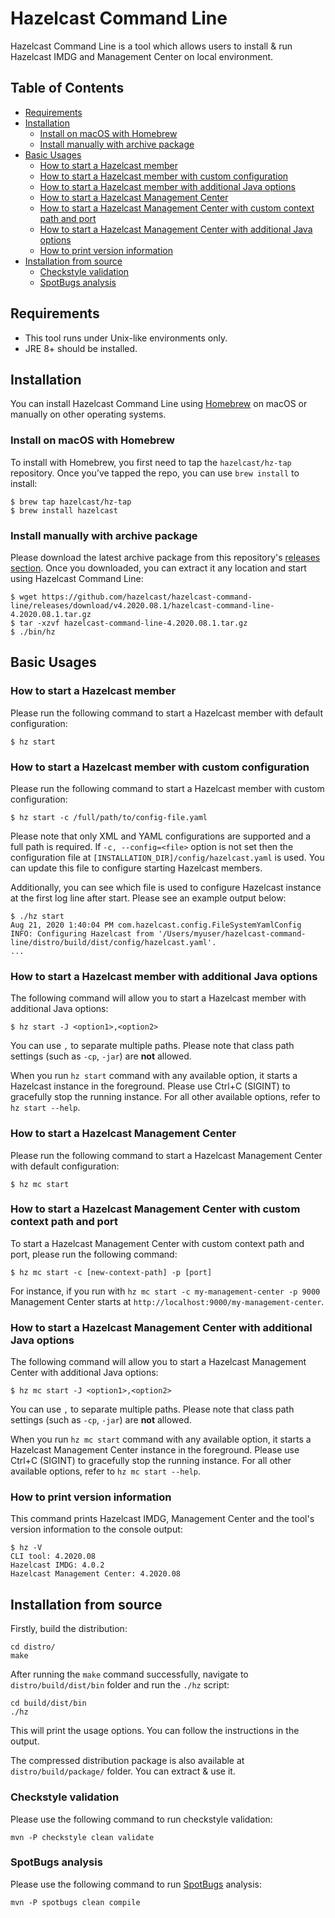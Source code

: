# Hazelcast Command Line

Hazelcast Command Line is a tool which allows users to install & run Hazelcast IMDG and Management Center on local environment. 

## Table of Contents

* [Requirements](#requirements)
* [Installation](#installation)
    * [Install on macOS with Homebrew](#install-on-macos-with-homebrew)
    * [Install manually with archive package](#install-manually-with-archive-package)
* [Basic Usages](#basic-usages)
    * [How to start a Hazelcast member](#how-to-start-a-hazelcast-member)
    * [How to start a Hazelcast member with custom configuration](#how-to-start-a-hazelcast-member-with-custom-configuration)
    * [How to start a Hazelcast member with additional Java options](#how-to-start-a-hazelcast-management-center-with-additional-java-options)
    * [How to start a Hazelcast Management Center](#how-to-start-a-hazelcast-management-center)
    * [How to start a Hazelcast Management Center with custom context path and port](#how-to-start-a-hazelcast-management-center-with-custom-context-path-and-port)
    * [How to start a Hazelcast Management Center with additional Java options](#how-to-start-a-hazelcast-management-center-with-additional-java-options)
    * [How to print version information](#how-to-print-version-information)
* [Installation from source](#installation-from-source)
    * [Checkstyle validation](#checkstyle-validation)
    * [SpotBugs analysis](#spotBugs-analysis)

## Requirements

- This tool runs under Unix-like environments only.
- JRE 8+ should be installed.

## Installation

You can install Hazelcast Command Line using [Homebrew](https://brew.sh/) on macOS or manually on other operating systems.

### Install on macOS with Homebrew 

To install with Homebrew, you first need to tap the `hazelcast/hz-tap` repository. Once you’ve tapped the repo, you can use `brew install` to install:

```
$ brew tap hazelcast/hz-tap
$ brew install hazelcast
```

### Install manually with archive package

Please download the latest archive package from this repository's [releases section](https://github.com/hazelcast/hazelcast-command-line/releases). Once you downloaded, you can extract it any location and start using Hazelcast Command Line:

```
$ wget https://github.com/hazelcast/hazelcast-command-line/releases/download/v4.2020.08.1/hazelcast-command-line-4.2020.08.1.tar.gz
$ tar -xzvf hazelcast-command-line-4.2020.08.1.tar.gz
$ ./bin/hz
``` 

## Basic Usages

### How to start a Hazelcast member

Please run the following command to start a Hazelcast member with default configuration:

```
$ hz start
``` 

### How to start a Hazelcast member with custom configuration

Please run the following command to start a Hazelcast member with custom configuration:

```
$ hz start -c /full/path/to/config-file.yaml
``` 

Please note that only XML and YAML configurations are supported and a full path is required. If `-c, --config=<file>` option is not set then the configuration file at `[INSTALLATION_DIR]/config/hazelcast.yaml` is used. You can update this file to configure starting Hazelcast members.

Additionally, you can see which file is used to configure Hazelcast instance at the first log line after start. Please see an example output below:

```
$ ./hz start
Aug 21, 2020 1:40:04 PM com.hazelcast.config.FileSystemYamlConfig
INFO: Configuring Hazelcast from '/Users/myuser/hazelcast-command-line/distro/build/dist/config/hazelcast.yaml'.
...
``` 

### How to start a Hazelcast member with additional Java options

The following command will allow you to start a Hazelcast member with additional Java options:

```
$ hz start -J <option1>,<option2>
``` 

You can use `,` to separate multiple paths. Please note that class path settings (such as `-cp`, `-jar`) are **not** allowed.

When you run `hz start` command with any available option, it starts a Hazelcast instance in the foreground. Please use Ctrl+C (SIGINT) to gracefully stop the running instance. For all other available options, refer to `hz start --help`. 

### How to start a Hazelcast Management Center

Please run the following command to start a Hazelcast Management Center with default configuration:

```
$ hz mc start
``` 

### How to start a Hazelcast Management Center with custom context path and port

To start a Hazelcast Management Center with custom context path and port, please run the following command:

```
$ hz mc start -c [new-context-path] -p [port]
``` 

For instance, if you run with `hz mc start -c my-management-center -p 9000` Management Center starts at `http://localhost:9000/my-management-center`.

### How to start a Hazelcast Management Center with additional Java options

The following command will allow you to start a Hazelcast Management Center with additional Java options:

```
$ hz mc start -J <option1>,<option2>
``` 

You can use `,` to separate multiple paths. Please note that class path settings (such as `-cp`, `-jar`) are **not** allowed. 

When you run `hz mc start` command with any available option, it starts a Hazelcast Management Center instance in the foreground. Please use Ctrl+C (SIGINT) to gracefully stop the running instance. For all other available options, refer to `hz mc start --help`. 

### How to print version information

This command prints Hazelcast IMDG, Management Center and the tool's version information to the console output: 

```
$ hz -V
CLI tool: 4.2020.08
Hazelcast IMDG: 4.0.2
Hazelcast Management Center: 4.2020.08
```

## Installation from source

Firstly, build the distribution:

```
cd distro/
make
```

After running the `make` command successfully, navigate to `distro/build/dist/bin` folder and run the `./hz` script:  

```
cd build/dist/bin
./hz
```

This will print the usage options. You can follow the instructions in the output.

The compressed distribution package is also available at `distro/build/package/` folder. You can extract & use it.


### Checkstyle validation

Please use the following command to run checkstyle validation:

```
mvn -P checkstyle clean validate
```

### SpotBugs analysis

Please use the following command to run [SpotBugs](https://spotbugs.github.io/) analysis:

```
mvn -P spotbugs clean compile
```